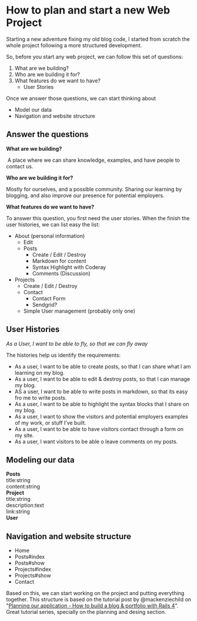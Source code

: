 # How to plan and start a new Web Project

Starting a new adventure fixing my old blog code, I started from scratch the whole project following a more structured development.

So, before you start any web project, we can follow this set of questions:

1. What are we building?
2. Who are we building it for?
3. What features do we want to have?
   - User Stories

Once we answer those questions, we can start thinking about

- Model our data
- Navigation and website structure

## Answer the questions

**What are we building?**

 A place where we can share knowledge, examples,  and have people to contact us.

**Who are we building it for?**

Mostly for ourselves, and a possible community. Sharing our learning by blogging, and also improve our presence for potential employers.

**What features do we want to have?**

To answer this question, you first need the user stories. When the finish the user histories, we can list easy the list:

  * About (personal information)
    - Edit
	* Posts
		- Create / Edit / Destroy
		- Markdown for content
		- Syntax Highlight with Coderay
		- Comments (Discussion)
  * Projects
    - Create / Edit / Destroy
	* Contact
		- Contact Form
		- Sendgrid?
	* Simple User management (probably only one)

## User Histories

*As a User, I want to be able to fly, so that we can fly away*

The histories help us identify the requirements:

- As a user, I want to be able to create posts, so that I can share what I am learning on my blog.
- As a user, I want to be able to edit & destroy posts, so that I can manage my blog.
- AS a user, I want to be able to write posts in markdown, so that its easy fro me to write posts.
- As a user, I want to be able to highlight the syntax blocks that I share on my blog.
- As a user, I want to show the visitors and potential employers examples of my work, or stuff I’ve built.
- As a user, I want to be able to have visitors contact through a form on my site.
- As a user, I want visitors to be able o leave comments on my posts.

## Modeling our data
**Posts**  
	title:string  
	content:string  
**Project**  
	title:string  
	description:text  
	link:string  
**User**  

## Navigation and website structure
- Home
- Posts#index
- Posts#show
- Projects#index
- Projects#show
- Contact

Based on this, we can start working on the project and putting everything together. This structure is based on the tutorial post by @mackenziechild on "[Planning our application - How to build a blog & portfolio with Rails 4](https://www.youtube.com/watch?v=cJxp_O5azc4)". Great tutorial series, specially on the planning and desing section.
